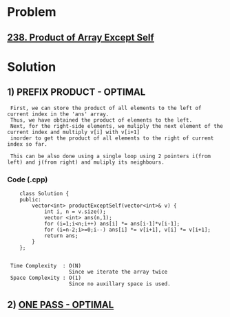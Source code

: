 # Problem

## [238. Product of Array Except Self](https://leetcode.com/problems/product-of-array-except-self/)


# Solution 

## 1) PREFIX PRODUCT - OPTIMAL

     First, we can store the product of all elements to the left of current index in the 'ans' array.
     Thus, we have obtained the product of elements to the left.
     Next, for the right-side elements, we muliply the next element of the current index and multiply v[i] with v[i+1] 
     inorder to get the product of all elements to the right of current index so far.
       
     This can be also done using a single loop using 2 pointers i(from left) and j(from right) and muliply its neighbours.  
     
   ### Code (.cpp)
   
        class Solution {
        public:
            vector<int> productExceptSelf(vector<int>& v) {
                int i, n = v.size();
                vector <int> ans(n,1);
                for (i=1;i<n;i++) ans[i] *= ans[i-1]*v[i-1];
                for (i=n-2;i>=0;i--) ans[i] *= v[i+1], v[i] *= v[i+1];
                return ans;
            }
        };
     
     
     Time Complexity  : O(N) 
                        Since we iterate the array twice
     Space Complexity : O(1)
                        Since no auxillary space is used.
        

## 2) [ONE PASS - OPTIMAL](https://leetcode.com/problems/product-of-array-except-self/discuss/1597994/C%2B%2BPython-4-Simple-Solutions-w-Explanation-or-Prefix-and-Suffix-product-O(1)-space-approach)
